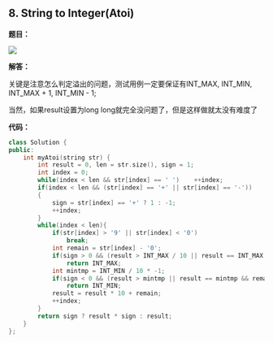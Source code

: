 ## 8. String to Integer(Atoi)

**题目：**

![](http://cdn.zergzerg.cn/2018-10-19leet_8.png)

**解答：**

关键是注意怎么判定溢出的问题，测试用例一定要保证有INT_MAX, INT_MIN, INT_MAX + 1, INT_MIN - 1;

当然，如果result设置为long long就完全没问题了，但是这样做就太没有难度了

**代码：**

```cpp
class Solution {
public:
    int myAtoi(string str) {
        int result = 0, len = str.size(), sign = 1;
        int index = 0;
        while(index < len && str[index] == ' ')    ++index;
        if(index < len && (str[index] == '+' || str[index] == '-'))
        {
            sign = str[index] == '+' ? 1 : -1;
            ++index;
        }
        while(index < len){
            if(str[index] > '9' || str[index] < '0')
                break;
            int remain = str[index] - '0';
            if(sign > 0 && (result > INT_MAX / 10 || result == INT_MAX / 10 && remain > 7))
                return INT_MAX;
            int mintmp = INT_MIN / 10 * -1;
            if(sign < 0 && (result > mintmp || result == mintmp && remain > 8))
                return INT_MIN;
            result = result * 10 + remain;
            ++index;
        }
        return sign ? result * sign : result;
    }
};
```



